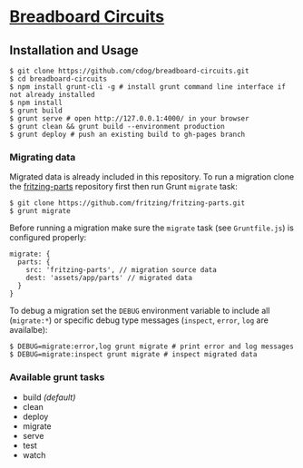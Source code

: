 # [Breadboard Circuits](http://cdog.github.io/breadboard-circuits/)

## Installation and Usage

```
$ git clone https://github.com/cdog/breadboard-circuits.git
$ cd breadboard-circuits
$ npm install grunt-cli -g # install grunt command line interface if not already installed
$ npm install
$ grunt build
$ grunt serve # open http://127.0.0.1:4000/ in your browser
$ grunt clean && grunt build --environment production
$ grunt deploy # push an existing build to gh-pages branch
```

### Migrating data

Migrated data is already included in this repository. To run a migration clone the [fritzing-parts](https://github.com/fritzing/fritzing-parts) repository first then run Grunt `migrate` task:

```
$ git clone https://github.com/fritzing/fritzing-parts.git
$ grunt migrate
```

Before running a migration make sure the `migrate` task (see `Gruntfile.js`) is configured properly:

```
migrate: {
  parts: {
    src: 'fritzing-parts', // migration source data
    dest: 'assets/app/parts' // migrated data
  }
}
```

To debug a migration set the `DEBUG` environment variable to include all (`migrate:*`) or specific debug type messages (`inspect`, `error`, `log` are availalbe):

```
$ DEBUG=migrate:error,log grunt migrate # print error and log messages
$ DEBUG=migrate:inspect grunt migrate # inspect migrated data
```

### Available grunt tasks

* build _(default)_
* clean
* deploy
* migrate
* serve
* test
* watch
